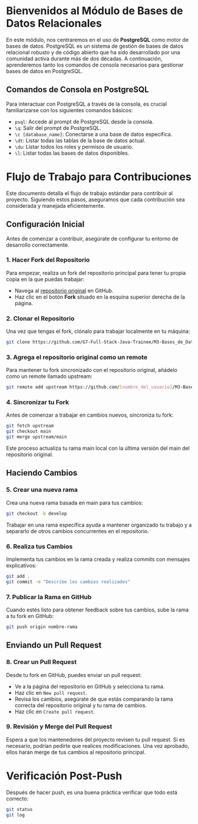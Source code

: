 # Bienvenidos al Módulo de Bases de Datos Relacionales

En este módulo, nos centraremos en el uso de **PostgreSQL** como motor de bases de datos. PostgreSQL es un sistema de gestión de bases de datos relacional robusto y de código abierto que ha sido desarrollado por una comunidad activa durante más de dos décadas. A continuación, aprenderemos tanto los comandos de consola necesarios para gestionar bases de datos en PostgreSQL.

## Comandos de Consola en PostgreSQL

Para interactuar con PostgreSQL a través de la consola, es crucial familiarizarse con los siguientes comandos básicos:

- `psql`: Accede al prompt de PostgreSQL desde la consola.
- `\q`: Salir del prompt de PostgreSQL.
- `\c [database_name]`: Conectarse a una base de datos específica.
- `\dt`: Listar todas las tablas de la base de datos actual.
- `\du`: Listar todos los roles y permisos de usuario.
- `\l`: Listar todas las bases de datos disponibles.

# Flujo de Trabajo para Contribuciones

Este documento detalla el flujo de trabajo estándar para contribuir al proyecto. Siguiendo estos pasos, aseguramos que cada contribución sea considerada y manejada eficientemente.

## Configuración Inicial
Antes de comenzar a contribuir, asegúrate de configurar tu entorno de desarrollo correctamente.

### 1. Hacer Fork del Repositorio

Para empezar, realiza un fork del repositorio principal para tener tu propia copia en la que puedas trabajar:

- Navega al [repositorio original](https://github.com/G7-Full-Stack-Java-Trainee/M3-Bases_de_Datos) en GitHub.
- Haz clic en el botón **Fork** situado en la esquina superior derecha de la página.

### 2. Clonar el Repositorio

Una vez que tengas el fork, clónalo para trabajar localmente en tu máquina:

```bash
git clone https://github.com/G7-Full-Stack-Java-Trainee/M3-Bases_de_Datos
```

### 3. Agrega el repositorio original como un remote

Para mantener tu fork sincronizado con el repositorio original, añádelo como un remote llamado upstream:

```bash
git remote add upstream https://github.com/[nombre_del_usuario]/M3-Bases_de_Datos.git
```

### 4. Sincronizar tu Fork

Antes de comenzar a trabajar en cambios nuevos, sincroniza tu fork:

```bash
git fetch upstream
git checkout main
git merge upstream/main
```
Este proceso actualiza tu rama main local con la última versión del main del repositorio original.

## Haciendo Cambios

### 5. Crear una nueva rama

Crea una nueva rama basada en main para tus cambios:

```bash
git checkout -b develop
```

Trabajar en una rama específica ayuda a mantener organizado tu trabajo y a separarlo de otros cambios concurrentes en el repositorio.

### 6. Realiza tus Cambios

Implementa tus cambios en la rama creada y realiza commits con mensajes explicativos:

```bash
git add .
git commit -m "Describe los cambios realizados"
```

### 7. Publicar la Rama en GitHub

Cuando estés listo para obtener feedback sobre tus cambios, sube la rama a tu fork en GitHub:

```bash
git push origin nombre-rama
```

## Enviando un Pull Request

### 8. Crear un Pull Request

Desde tu fork en GitHub, puedes enviar un pull request:

- Ve a la página del repositorio en GitHub y selecciona tu rama.
- Haz clic en `New pull request`.
- Revisa los cambios, asegúrate de que estás comparando la rama correcta del repositorio original y tu rama de cambios.
- Haz clic en `Create pull request`.

### 9. Revisión y Merge del Pull Request

Espera a que los mantenedores del proyecto revisen tu pull request. Si es necesario, podrían pedirte que realices modificaciones. Una vez aprobado, ellos harán merge de tus cambios al repositorio principal.

# Verificación Post-Push

Después de hacer push, es una buena práctica verificar que todo está correcto:

```bash
git status
git log
```
